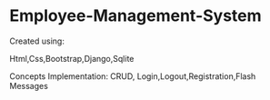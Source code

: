 # Employee-Management-System

Created using:



Html,Css,Bootstrap,Django,Sqlite


Concepts Implementation:
CRUD, Login,Logout,Registration,Flash Messages
